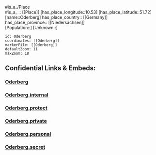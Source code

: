 ﻿---
location: [51.72,10.53] 
mapzoom: [7,12] 
mapmarker: city 
type: City
tags:
- geo/City


SpocWebEntityId: 33061
isDeleted: false
confidential: public

---
#is_a_/Place  
#is_a_ :: [[Place]] 
[has_place_longitude::10.53] 
[has_place_latitude::51.72] 
[name::Oderberg] 
has_place_country:: [[Germany]]  
has_place_province:: [[Niedersachsen]]  
[Population::] 
[Unknown::] 


```leaflet
id: Oderberg
coordinates: [[Oderberg]] 
markerFile: [[Oderberg]] 
defaultZoom: 11 
maxZoom: 18
```


## Confidential Links & Embeds: 

### [Oderberg](/_public/Earth/Continent/Europe/Europe~Central/Germany/Germany~West/Niedersachsen/counties~Niedersachsen/Goslar/cities~Goslar/Braunlage/boroughs~Braunlage/Oderberg.md) 

### [Oderberg.internal](/_internal/Earth/Continent/Europe/Europe~Central/Germany/Germany~West/Niedersachsen/counties~Niedersachsen/Goslar/cities~Goslar/Braunlage/boroughs~Braunlage/Oderberg.internal.md) 

### [Oderberg.protect](/_protect/Earth/Continent/Europe/Europe~Central/Germany/Germany~West/Niedersachsen/counties~Niedersachsen/Goslar/cities~Goslar/Braunlage/boroughs~Braunlage/Oderberg.protect.md) 

### [Oderberg.private](/_private/Earth/Continent/Europe/Europe~Central/Germany/Germany~West/Niedersachsen/counties~Niedersachsen/Goslar/cities~Goslar/Braunlage/boroughs~Braunlage/Oderberg.private.md) 

### [Oderberg.personal](/_personal/Earth/Continent/Europe/Europe~Central/Germany/Germany~West/Niedersachsen/counties~Niedersachsen/Goslar/cities~Goslar/Braunlage/boroughs~Braunlage/Oderberg.personal.md) 

### [Oderberg.secret](/_secret/Earth/Continent/Europe/Europe~Central/Germany/Germany~West/Niedersachsen/counties~Niedersachsen/Goslar/cities~Goslar/Braunlage/boroughs~Braunlage/Oderberg.secret.md) 
